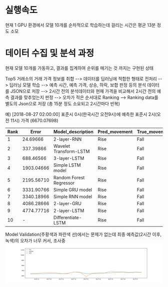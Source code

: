 # 실행속도  

현재 1 GPU 환경에서 모델 10개를 순차적으로 학습하는데 걸리는 시간은 평균 13분 정도 소모

# 데이터 수집 및 분석 과정  

현재 모델 10개를 가동하고, 결과를 집계하여 순위를 매기는 것 까지는 구현된 상태  

Top5 거래소의 거래 가격 정보를 취합 --> 데이터를 딥러닝에 적합한 형태로 전처리 --> 딥러닝 모델 학습 --> 예측 시간, 예측 가격, 상승, 하락, 보합 판정 등의 분석 데이터를 JSON으로 저장 --> 2시간 전의 분석데이터와 현재 가격을 비교해서 2시간 전의 예측 결과를 맞추었는지 판정 --> 오차가 적은 순서대로 Ranking --> Ranking data를 별도의 Json으로 저장 (총 15분 정도 소요되고 2시간마다 반복) 


예) [2018-08-27 02:00:00] 표준시 0시(한국시간 오전9시)에 예측한 표준시 2시(오전 11시) 가격 (6670.07698)  

|Rank|Error       |  Model_description      |Pred_movement  | True_movement         |  Pred_price |
|--- | ---------  | ---------------------   | ------------- | ------------ | ----------- |
| 1 |    24.69666|          2-layer-RNN    |      Rise     |Fall|  6737.10700|
| 2  | 337.39866  |  Wavelet Transform-LSTM |      Rise     |Fall|  7049.80900 |
| 3 |  688.46566 |          3-layer-LSTM   |       Rise    |Fall| 7400.87600  |
| 4 | 1903.04666 |    Simple LSTM model    |      Rise     |Fall| 8615.45700  | 
| 5 | 2195.56710 | Random Forest Regressor |       Rise    |Fall|  8907.97744 |
| 6  |  3331.90766|     Simple GRU model    |       Rise    |Fall|  10044.31800|
| 7  | 3340.18966 |      Simple RNN model   |     Rise      |Fall|  10052.60000|
| 8  | 4086.28666 |          2-layer-GRU    |      Rise     |Fall| 10798.69700 |
| 9  | 4774.77716 |   2-layer-LSTM          |  Rise         | Fall      | 11487.18750 |
| 10  | - |   Differentiate-LSTM    |  Rise         |Fall|  +196.44441  |


Model Validation(주황색과 파란색 선)에서는 문제가 없는데 최종 예측값(2시간 이후, 녹색)의 오차가 너무 커서, 조사중
![alt_text](./Images/Model_05_pred.png)  





  

